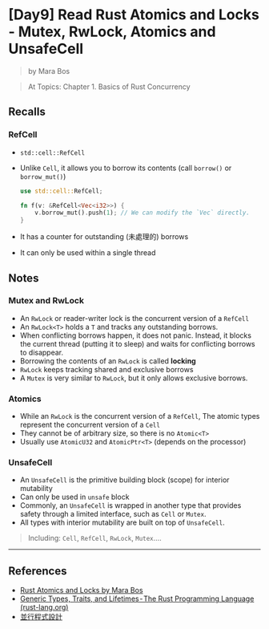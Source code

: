 # [Day9] Read Rust Atomics and Locks - Mutex, RwLock, Atomics and UnsafeCell

> by Mara Bos

> At Topics: Chapter 1. Basics of Rust Concurrency

## Recalls

### RefCell

- `std::cell::RefCell`
- Unlike `Cell`, it allows you to borrow its contents (call `borrow()` or `borrow_mut()`)

    ```rust
    use std::cell::RefCell;

    fn f(v: &RefCell<Vec<i32>>) {
        v.borrow_mut().push(1); // We can modify the `Vec` directly.
    }
    ```

- It has a counter for outstanding (未處理的) borrows
- It can only be used within a single thread

## Notes

### Mutex and RwLock

- An `RwLock` or reader-writer lock is the concurrent version of a `RefCell`
- An `RwLock<T>` holds a `T` and tracks any outstanding borrows.
- When conflicting borrows happen, it does not panic. Instead, it blocks the current thread (​putting it to sleep) and waits for conflicting borrows to disappear.
- Borrowing the contents of an `RwLock` is called **locking**
- `RwLock` keeps tracking shared and exclusive borrows
- A `Mutex` is very similar to `RwLock`, but it only allows exclusive borrows.

### Atomics

- While an `RwLock` is the concurrent version of a `RefCell`, The atomic types represent the concurrent version of a `Cell`
- They cannot be of arbitrary size, so there is no `Atomic<T>`
- Usually use `AtomicU32` and `AtomicPtr<T>` (depends on the processor)

### UnsafeCell

- An `UnsafeCell` is the primitive building block (scope) for interior mutability
- Can only be used in `unsafe` block
- Commonly, an `UnsafeCell` is wrapped in another type that provides safety through a limited interface, such as `Cell` or `Mutex`. 
- All types with interior mutability are built on top of `UnsafeCell`.

> Including: `Cell`, `RefCell`, `RwLock`, `Mutex`....

---

## References

- [Rust Atomics and Locks by Mara Bos](https://marabos.nl/atomics/)
- [Generic Types, Traits, and Lifetimes - The Rust Programming Language (rust-lang.org)](https://doc.rust-lang.org/stable/book/ch10-00-generics.html)
- [並行程式設計](https://hackmd.io/@sysprog/concurrency/https%3A%2F%2Fhackmd.io%2F%40sysprog%2FS1AMIFt0D)
